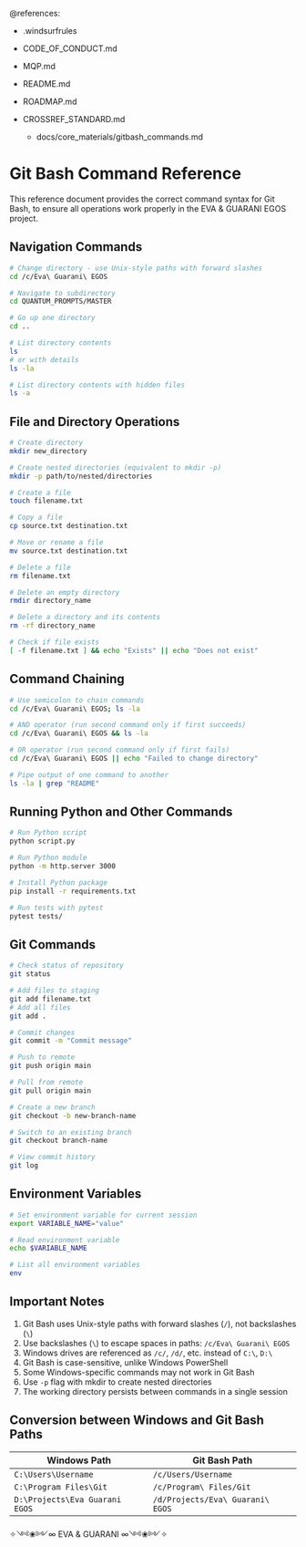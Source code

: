 @references:
- .windsurfrules
- CODE_OF_CONDUCT.md
- MQP.md
- README.md
- ROADMAP.md
- CROSSREF_STANDARD.md

  - docs/core_materials/gitbash_commands.md

# Git Bash Command Reference

This reference document provides the correct command syntax for Git Bash, to ensure all operations work properly in the EVA & GUARANI EGOS project.

## Navigation Commands

```bash
# Change directory - use Unix-style paths with forward slashes
cd /c/Eva\ Guarani\ EGOS

# Navigate to subdirectory
cd QUANTUM_PROMPTS/MASTER

# Go up one directory
cd ..

# List directory contents
ls
# or with details
ls -la

# List directory contents with hidden files
ls -a
```

## File and Directory Operations

```bash
# Create directory
mkdir new_directory

# Create nested directories (equivalent to mkdir -p)
mkdir -p path/to/nested/directories

# Create a file
touch filename.txt

# Copy a file
cp source.txt destination.txt

# Move or rename a file
mv source.txt destination.txt

# Delete a file
rm filename.txt

# Delete an empty directory
rmdir directory_name

# Delete a directory and its contents
rm -rf directory_name

# Check if file exists
[ -f filename.txt ] && echo "Exists" || echo "Does not exist"
```

## Command Chaining

```bash
# Use semicolon to chain commands
cd /c/Eva\ Guarani\ EGOS; ls -la

# AND operator (run second command only if first succeeds)
cd /c/Eva\ Guarani\ EGOS && ls -la

# OR operator (run second command only if first fails)
cd /c/Eva\ Guarani\ EGOS || echo "Failed to change directory"

# Pipe output of one command to another
ls -la | grep "README"
```

## Running Python and Other Commands

```bash
# Run Python script
python script.py

# Run Python module
python -m http.server 3000

# Install Python package
pip install -r requirements.txt

# Run tests with pytest
pytest tests/
```

## Git Commands

```bash
# Check status of repository
git status

# Add files to staging
git add filename.txt
# Add all files
git add .

# Commit changes
git commit -m "Commit message"

# Push to remote
git push origin main

# Pull from remote
git pull origin main

# Create a new branch
git checkout -b new-branch-name

# Switch to an existing branch
git checkout branch-name

# View commit history
git log
```

## Environment Variables

```bash
# Set environment variable for current session
export VARIABLE_NAME="value"

# Read environment variable
echo $VARIABLE_NAME

# List all environment variables
env
```

## Important Notes

1. Git Bash uses Unix-style paths with forward slashes (`/`), not backslashes (`\`)
2. Use backslashes (`\`) to escape spaces in paths: `/c/Eva\ Guarani\ EGOS`
3. Windows drives are referenced as `/c/`, `/d/`, etc. instead of `C:\`, `D:\`
4. Git Bash is case-sensitive, unlike Windows PowerShell
5. Some Windows-specific commands may not work in Git Bash
6. Use `-p` flag with mkdir to create nested directories
7. The working directory persists between commands in a single session

## Conversion between Windows and Git Bash Paths

| Windows Path | Git Bash Path |
|--------------|--------------|
| `C:\Users\Username` | `/c/Users/Username` |
| `C:\Program Files\Git` | `/c/Program\ Files/Git` |
| `D:\Projects\Eva Guarani EGOS` | `/d/Projects/Eva\ Guarani\ EGOS` |

✧༺❀༻∞ EVA & GUARANI ∞༺❀༻✧